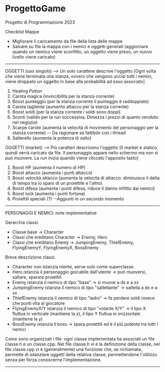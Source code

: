 # ProgettoGame
Progetto di Programmazione 2023

Checklist Mappe
- Migliorare il caricamento da file della lista delle mappe
- Salvare su file la mappa con i nemici e oggetti generati (aggiornare quando un nemico viene sconfitto, un oggetto viene preso, un nuovo livello viene caricato)

-------------------------------------------------------------------------------------------------------------------------------------------------------------------------

OGGETTI (uso singolo) --> Un solo carattere descrive l'oggetto
[Ogni volta che viene terminata una stanza, ovvero che vengono uccisi tutti i nemici, viene droppato un oggetto in base alla probabilità ad esso associato] 
1.	Healing Potion
2. 	Carota magica (invincibilità per la stanza corrente)
3.	Boost punteggio (per la stanza corrente il punteggio è raddoppiato)
4.	Carota tagliente (aumento attacco per la stanza corrente)
5.	Boost soldi (per la stanza corrente i soldi sono doppi)
6.	Sconti (valido per la run successiva. Dimezza i prezzi di quanto venduto nel negozio)
7.	Scarpe carote (aumenta la velocità di movimento del personaggio per la stanza corrente) -- Da ragionare se fattibile con i thread
8.	Salterello (aumenta la potenza di salto)

OGGETTI (market) --> Più caratteri descrivono l'oggetto
[Il market è statico, quindi verrà caricato da file. Il personaggio appare nello schermo ma non si può muovere. La run inizia quando viene
cliccato l'apposito tasto]
1.	Boost HP (aumenta il numero di HP)
2. 	Boost attacco (aumenta i punti attacco)
3.	Boost velocità attacco (aumenta la velocità di attacco: diminuisce il delta di tempo tra lo sparo di un proiettile e l'altro)
4. 	Boost difesa (aumenta i punti difesa, riduce il danno inflitto dai nemici)
5.	Boost luck (aumenta i punti fortuna)
6.	Proiettili speciali (?) --Aggiunti in un secondo momento

-------------------------------------------------------------------------------------------------------------------------------------------------------------------------

PERSONAGGI E NEMICI: note implementative

Gerarchia classi:
- Classe base -> Character
- Classi che ereditano Character -> Enemy, Hero
- Classi che ereditano Enemy -> JumpingEnemy, ThiefEnemy, FlyingEnemyY, FlyingEnemyX, BossEnemy

Breve descrizione classi:
- Character non istanzia niente, serve solo come superclasse.
- Hero istanzia il personaggio giocabile dall'utente -> può muoversi, saltare, sparare proiettili
- Enemy istanzia il nemico di tipo "base" -> si muove a dx e a sx
- JumpingEnemy istanzia il nemico di tipo "saltellante" -> saltella a dx e a sx
- ThiefEnemy istanzia il nemico di tipo "ladro" -> fa perdere soldi invece che punti vita al giocatore
- FlyingEnemyX/Y istanzia il nemico di tipo "volante X/Y" -> il tipo X fluttua in verticale (mantiene la x), il tipo Y fluttua in orizzontale (mantiene la y)
- BossEnemy istanzia il boss -> spara proiettili ed è il più potente tra tutti i nemici

Come sono organizzati i file:
ogni classe implementata ha associati un file classe.h e un classe.cpp. Nel file classe.h vi è la definizione della classe, nel file classe.cpp vi è (generalmente) una funzione che, se richiamata, permette di istanziare oggetti della relativa classe, permettendone l'utilizzo senza per forza conoscerne l'implementazione.

-------------------------------------------------------------------------------------------------------------------------------------------------------------------------
